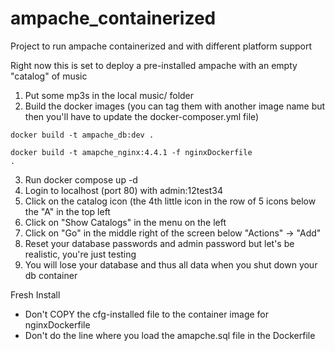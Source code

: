 # ampache_containerized
Project to run ampache containerized and with different platform support

Right now this is set to deploy a pre-installed ampache with an empty "catalog" of music
1. Put some mp3s in the local music/ folder
2. Build the docker images (you can tag them with another image name but then you'll have to update the docker-composer.yml file)

<code>docker build -t ampache_db:dev .</code>

<code>docker build -t amapche_nginx:4.4.1 -f nginxDockerfile .</code>

3. Run docker compose up -d
4. Login to localhost (port 80) with admin:12test34
5. Click on the catalog icon (the 4th little icon in the row of 5 icons below the "A" in the top left
6. Click on "Show Catalogs" in the menu on the left
7. Click on "Go" in the middle right of the screen below "Actions" -> "Add"
8. Reset your database passwords and admin password but let's be realistic, you're just testing
9. You will lose your database and thus all data when you shut down your db container

Fresh Install
- Don't COPY the cfg-installed file to the container image for nginxDockerfile
- Don't do the line where you load the amapche.sql file in the Dockerfile

